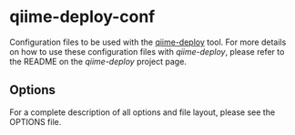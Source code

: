 # qiime-deploy-conf

Configuration files to be used with the
[qiime-deploy](https://github.com/qiime/qiime-deploy) tool. For more details on
how to use these configuration files with _qiime-deploy_, please refer to the
README on the _qiime-deploy_ project page.

## Options

For a complete description of all options and file layout, please see the
OPTIONS file.
